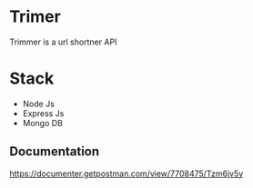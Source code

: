 # Trimer
Trimmer is a url shortner API

# Stack
- Node Js
- Express Js
- Mongo DB

## Documentation
https://documenter.getpostman.com/view/7708475/Tzm6jv5y
